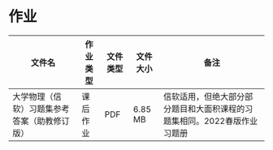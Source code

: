 # 作业

文件名|作业类型|文件类型|文件大小|备注
---|---|---|---|---
大学物理（信软）习题集参考答案（助教修订版）|课后作业|PDF|6.85 MB|信软适用，但绝大部分部分题目和大面积课程的习题集相同。2022春版作业习题册
